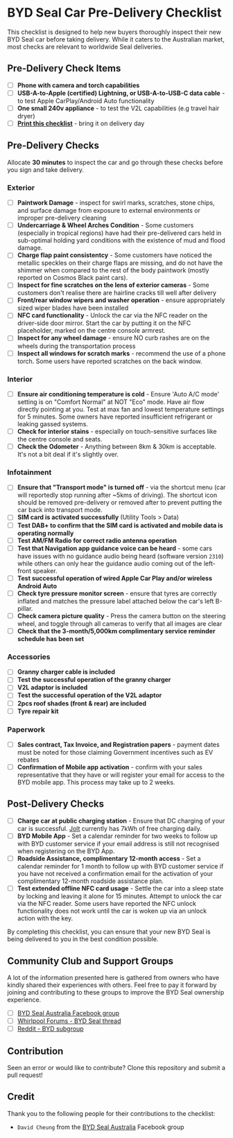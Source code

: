# BYD Seal Car Pre-Delivery Checklist

This checklist is designed to help new buyers thoroughly inspect their new BYD Seal car before taking delivery. While it caters to the Australian market, most checks are relevant to worldwide Seal deliveries. 

## Pre-Delivery Check Items
- [ ] **Phone with camera and torch capabilities**
- [ ] **USB-A-to-Apple (certified) Lightning, or USB-A-to-USB-C data cable** - to test Apple CarPlay/Android Auto functionality
- [ ] **One small 240v appliance** - to test the V2L capabilities (e.g travel hair dryer)
- [ ] **[Print this checklist](https://raw.githubusercontent.com/meistro2k/byd-car-predelivery/main/seal.md)** - bring it on delivery day

## Pre-Delivery Checks

Allocate **30 minutes** to inspect the car and go through these checks before you sign and take delivery.

### Exterior

- [ ] **Paintwork Damage** - inspect for swirl marks, scratches, stone chips, and surface damage from exposure to external environments or improper pre-delivery cleaning
- [ ] **Undercarriage & Wheel Arches Condition** -  Some customers (especially in tropical regions) have had their pre-delivered cars held in sub-optimal holding yard conditions with the existence of mud and flood damage.
- [ ] **Charge flap paint consistentcy** - Some customers have noticed the metallic speckles on their charge flaps are missing, and do not have the shimmer when compared to the rest of the body paintwork (mostly reported on Cosmos Black paint cars). 
- [ ] **Inspect for fine scratches on the lens of exterior cameras** - Some customers don't realise there are hairline cracks till well after delivery
- [ ] **Front/rear window wipers and washer operation** - ensure appropriately sized wiper blades have been installed
- [ ] **NFC card functionality** - Unlock the car via the NFC reader on the driver-side door mirror. Start the car by putting it on the NFC placeholder, marked on the centre console armrest.
- [ ] **Inspect for any wheel damage** - ensure NO curb rashes are on the wheels during the transportation process
- [ ] **Inspect all windows for scratch marks** - recommend the use of a phone torch. Some users have reported scratches on the back window.

### Interior

- [ ] **Ensure air conditioning temperature is cold** - Ensure 'Auto A/C mode' setting is on "Comfort Normal" at NOT "Eco" mode. Have air flow directly pointing at you. Test at max fan and lowest temperature settings for 5 minutes. Some owners have reported insufficient refrigerant or leaking gassed systems.
- [ ] **Check for interior stains** - especially on touch-sensitive surfaces like the centre console and seats.
- [ ] **Check the Odometer** - Anything between 8km & 30km is acceptable. It's not a bit deal if it's slightly over.

### Infotainment

- [ ] **Ensure that "Transport mode" is turned off** - via the shortcut menu (car will reportedly stop running after ~5kms of driving). The shortcut icon should be removed pre-delivery or removed after to prevent putting the car back into transport mode.
- [ ] **SIM card is activated successfully** (Utility Tools > Data)
- [ ] **Test DAB+ to confirm that the SIM card is activated and mobile data is operating normally**
- [ ] **Test AM/FM Radio for correct radio antenna operation**
- [ ] **Test that Navigation app guidance voice can be heard** - some cars have issues with no guidance audio being heard (software version `2310`) while others can only hear the guidance audio coming out of the left-front speaker.
- [ ] **Test successful operation of wired Apple Car Play and/or wireless Android Auto**
- [ ] **Check tyre pressure monitor screen** - ensure that tyres are correctly inflated and matches the pressure label attached below the car's left B-pillar.
- [ ] **Check camera picture quality** - Press the camera button on the steering wheel, and toggle through all cameras to verify that all images are clear
- [ ] **Check that the 3-month/5,000km complimentary service reminder schedule has been set**

### Accessories

- [ ] **Granny charger cable is included**
- [ ] **Test the successful operation of the granny charger**
- [ ] **V2L adaptor is included**
- [ ] **Test the successful operation of the V2L adaptor**
- [ ] **2pcs roof shades (front & rear) are included**
- [ ] **Tyre repair kit**

### Paperwork

- [ ] **Sales contract, Tax Invoice, and Registration papers** - payment dates must be noted for those claiming Government incentives such as EV rebates
- [ ] **Confirmation of Mobile app activation** - confirm with your sales representative that they have or will register your email for access to the BYD mobile app. This process may take up to 2 weeks.

## Post-Delivery Checks

- [ ] **Charge car at public charging station** - Ensure that DC charging of your car is successful. [Jolt](https://jolt.com.au/) currently has 7kWh of free charging daily.
- [ ] **BYD Mobile App** - Set a calendar reminder for two weeks to follow up with BYD customer service if your email address is still not recognised when registering on the BYD App.
- [ ] **Roadside Assistance, complimentary 12-month access** - Set a calendar reminder for 1 month to follow up with BYD customer service if you have not received a confirmation email for the activation of your complimentary 12-month roadside assistance plan.
- [ ] **Test extended offline NFC card usage** - Settle the car into a sleep state by locking and leaving it alone for 15 minutes. Attempt to unlock the car via the NFC reader. Some users have reported the NFC unlock functionality does not work until the car is woken up via an unlock action with the key.

By completing this checklist, you can ensure that your new BYD Seal is being delivered to you in the best condition possible.

## Community Club and Support Groups

A lot of the information presented here is gathered from owners who have kindly shared their experiences with others. Feel free to pay it forward by joining and contributing to these groups to improve the BYD Seal ownership experience.

- [ ] [BYD Seal Australia Facebook group](https://www.facebook.com/groups/349743024299496)
- [ ] [Whirlpool Forums - BYD Seal thread](https://forums.whirlpool.net.au/thread/96yz8qz6)
- [ ] [Reddit - BYD subgroup](https://www.reddit.com/r/BYD/)

## Contribution

Seen an error or would like to contribute? Clone this repository and submit a pull request!

## Credit

Thank you to the following people for their contributions to the checklist: 

- `David Cheung` from the [BYD Seal Australia](https://www.facebook.com/groups/349743024299496) Facebook group
